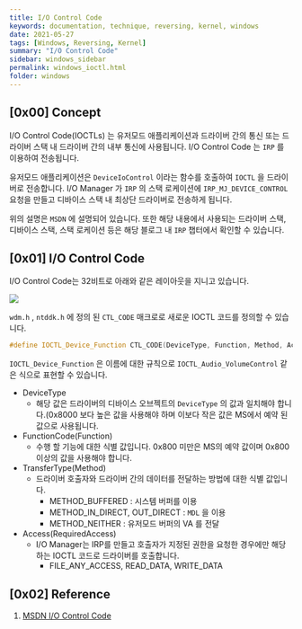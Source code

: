 ```yaml
---
title: I/O Control Code
keywords: documentation, technique, reversing, kernel, windows
date: 2021-05-27
tags: [Windows, Reversing, Kernel]
summary: "I/O Control Code"
sidebar: windows_sidebar
permalink: windows_ioctl.html
folder: windows
---
```


## [0x00] Concept

I/O Control Code(IOCTLs) 는 유저모드 애플리케이션과 드라이버 간의 통신 또는 드라이버 스택 내 드라이버 간의 내부 통신에 사용됩니다. I/O Control Code 는 `IRP` 를 이용하여 전송됩니다.

유저모드 애플리케이션은 `DeviceIoControl` 이라는 함수를 호출하여 `IOCTL` 을 드라이버로 전송합니다. I/O Manager 가 `IRP` 의 스택 로케이션에 `IRP_MJ_DEVICE_CONTROL` 요청을 만들고 디바이스 스택 내 최상단 드라이버로 전송하게 됩니다.

위의 설명은 `MSDN` 에 설명되어 있습니다. 또한 해당 내용에서 사용되는 드라이버 스택, 디바이스 스택, 스택 로케이션 등은 해당 블로그 내 `IRP` 챕터에서 확인할 수 있습니다.

## [0x01] I/O Control Code

I/O Control Code는 32비트로 아래와 같은 레이아웃을 지니고 있습니다.

<img src="https://github.com/Shhoya/shhoya.github.io/blob/master/rsrc/windows/ioctl_00.png?raw=true">

`wdm.h` , `ntddk.h` 에 정의 된 `CTL_CODE` 매크로로 새로운 IOCTL 코드를 정의할 수 있습니다.

```cpp
#define IOCTL_Device_Function CTL_CODE(DeviceType, Function, Method, Access)
```

`IOCTL_Device_Function` 은 이름에 대한 규칙으로 `IOCTL_Audio_VolumeControl` 같은 식으로 표현할 수 있습니다.

- DeviceType
  - 해당 값은 드라이버의 디바이스 오브젝트의 `DeviceType` 의 값과 일치해야 합니다.(0x8000 보다 높은 값을 사용해야 하며 이보다 작은 값은 MS에서 예약 된 값으로 사용됩니다.
- FunctionCode(Function)
  - 수행 할 기능에 대한 식별 값입니다. 0x800 미만은 MS의 예약 값이며 0x800 이상의 값을 사용해야 합니다.
- TransferType(Method)
  - 드라이버 호출자와 드라이버 간의 데이터를 전달하는 방법에 대한 식별 값입니다.
    - METHOD_BUFFERED : 시스템 버퍼를 이용
    - METHOD_IN_DIRECT, OUT_DIRECT :  `MDL` 을 이용
    - METHOD_NEITHER : 유저모드 버퍼의 VA 를 전달
- Access(RequiredAccess)
  - I/O Manager는 IRP를 만들고 호출자가 지정된 권한을 요청한 경우에만 해당하는 IOCTL 코드로 드라이버를 호출합니다.
    - FILE_ANY_ACCESS, READ_DATA, WRITE_DATA

## [0x02] Reference

1. [MSDN I/O Control Code](https://docs.microsoft.com/en-us/windows-hardware/drivers/kernel/introduction-to-i-o-control-codes)